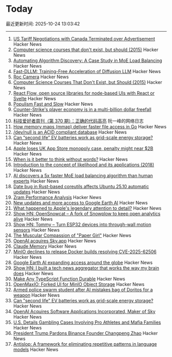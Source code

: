 # Today

最近更新时间: 2025-10-24 13:03:42

--- 
1. [US Tariff Negotiations with Canada Terminated over Advertisement](https://www.bbc.com/news/articles/cdjrlmd4pmeo) Hacker News
2. [Computer science courses that don't exist, but should (2015)](https://prog21.dadgum.com/210.html) Hacker News
3. [Automating Algorithm Discovery: A Case Study in MoE Load Balancing](https://adrs-ucb.notion.site/moe-load-balancing) Hacker News
4. [Fast-DLLM: Training-Free Acceleration of Diffusion LLM](https://arxiv.org/abs/2505.22618) Hacker News
5. [Roc Camera](https://roc.camera/) Hacker News
6. [Computer Science Courses That Don't Exist, but Should (2015)](https://prog21.dadgum.com/210.html) Hacker News
7. [React Flow, open source libraries for node-based UIs with React or Svelte](https://github.com/xyflow/xyflow) Hacker News
8. [Populism Fast and Slow](https://josephheath.substack.com/p/populism-fast-and-slow) Hacker News
9. [Counter-Strike's player economy is in a multi-billion dollar freefall](https://www.polygon.com/counter-strike-cs-player-economy-multi-billion-dollar-freefall/) Hacker News
10. [科技爱好者周刊（第 370 期）：正确的代码高亮](http://www.ruanyifeng.com/blog/2025/10/weekly-issue-370.html) 阮一峰的网络日志
11. [How memory maps (mmap) deliver faster file access in Go](https://info.varnish-software.com/blog/how-memory-maps-mmap-deliver-25x-faster-file-access-in-go) Hacker News
12. [/dev/null is an ACID compliant database](https://jyu.dev/blog/why-dev-null-is-an-acid-compliant-database/) Hacker News
13. [Can “second life” EV batteries work as grid-scale energy storage?](https://www.volts.wtf/p/can-second-life-ev-batteries-work) Hacker News
14. [Apple loses UK App Store monopoly case, penalty might near $2B](https://9to5mac.com/2025/10/23/apple-loses-uk-app-store-monopoly-case-penalty-might-near-2-billion/) Hacker News
15. [When is it better to think without words?](https://www.henrikkarlsson.xyz/p/wordless-thought) Hacker News
16. [Introduction to the concept of likelihood and its applications (2018)](https://journals.sagepub.com/doi/10.1177/2515245917744314) Hacker News
17. [AI discovers a 5x faster MoE load balancing algorithm than human experts](https://adrs-ucb.notion.site/moe-load-balancing) Hacker News
18. [Date bug in Rust-based coreutils affects Ubuntu 25.10 automatic updates](https://lwn.net/Articles/1043103/) Hacker News
19. [Zram Performance Analysis](https://notes.xeome.dev/notes/Zram) Hacker News
20. [New updates and more access to Google Earth AI](https://blog.google/technology/research/new-updates-and-more-access-to-google-earth-ai/) Hacker News
21. [What happened to Apple's legendary attention to detail?](https://blog.johnozbay.com/what-happened-to-apples-attention-to-detail.html) Hacker News
22. [Show HN: OpenSnowcat – A fork of Snowplow to keep open analytics alive](https://opensnowcat.io/) Hacker News
23. [Show HN: Tommy – Turn ESP32 devices into through-wall motion sensors](https://www.tommysense.com) Hacker News
24. [The Muscular Compassion of "Paper Girl"](https://www.newyorker.com/books/page-turner/the-muscular-compassion-of-paper-girl) Hacker News
25. [OpenAI acquires Sky.app](https://openai.com/index/openai-acquires-software-applications-incorporated) Hacker News
26. [Claude Memory](https://www.anthropic.com/news/memory) Hacker News
27. [MinIO declines to release Docker builds resolving CVE-2025-62506](https://github.com/minio/minio/issues/21647) Hacker News
28. [Google Earth AI expanding access around the globe](https://blog.google/technology/research/new-updates-and-more-access-to-google-earth-ai/) Hacker News
29. [Show HN: I built a tech news aggregator that works the way my brain does](https://deadstack.net/recent) Hacker News
30. [Make Any TypeScript Function Durable](https://useworkflow.dev/) Hacker News
31. [OpenMaxIO: Forked UI for MinIO Object Storage](https://github.com/OpenMaxIO/openmaxio-object-browser) Hacker News
32. [Armed police swarm student after AI mistakes bag of Doritos for a weapon](https://www.dexerto.com/entertainment/armed-police-swarm-student-after-ai-mistakes-bag-of-doritos-for-a-weapon-3273512/) Hacker News
33. [Can "second life" EV batteries work as grid-scale energy storage?](https://www.volts.wtf/p/can-second-life-ev-batteries-work) Hacker News
34. [OpenAI Acquires Software Applications Incorporated, Maker of Sky](https://openai.com/index/openai-acquires-software-applications-incorporated) Hacker News
35. [U.S. Details Gambling Cases Involving Pro Athletes and Mafia Families](https://www.nytimes.com/live/2025/10/23/nyregion/nba-illegal-gambling-arrests) Hacker News
36. [President Trump Pardons Binance Founder Changpeng Zhao](https://www.bbc.com/news/articles/cly1qrl9l1qo) Hacker News
37. [Antislop: A framework for eliminating repetitive patterns in language models](https://arxiv.org/abs/2510.15061) Hacker News

